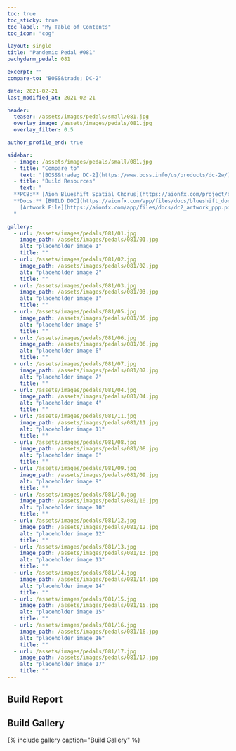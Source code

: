 ```yaml
---
toc: true
toc_sticky: true
toc_label: "My Table of Contents"
toc_icon: "cog"

layout: single
title: "Pandemic Pedal #081"
pachyderm_pedal: 081

excerpt: ""
compare-to: "BOSS&trade; DC-2"

date: 2021-02-21
last_modified_at: 2021-02-21

header:
  teaser: /assets/images/pedals/small/081.jpg
  overlay_image: /assets/images/pedals/081.jpg
  overlay_filter: 0.5

author_profile_end: true

sidebar:
  - image: /assets/images/pedals/small/081.jpg
  - title: "Compare to"
    text: "[BOSS&trade; DC-2](https://www.boss.info/us/products/dc-2w/)"
  - title: "Build Resources"
    text: "
  **PCB:** [Aion Blueshift Spatial Chorus](https://aionfx.com/project/blueshift-spatial-chorus/)<br>
  **Docs:** [BUILD DOC](https://aionfx.com/app/files/docs/blueshift_documentation.pdf), 
    [Artwork File](https://aionfx.com/app/files/docs/dc2_artwork_ppp.pdf)
  "

gallery:
  - url: /assets/images/pedals/081/01.jpg
    image_path: /assets/images/pedals/081/01.jpg
    alt: "placeholder image 1"
    title: ""
  - url: /assets/images/pedals/081/02.jpg
    image_path: /assets/images/pedals/081/02.jpg
    alt: "placeholder image 2"
    title: ""
  - url: /assets/images/pedals/081/03.jpg
    image_path: /assets/images/pedals/081/03.jpg
    alt: "placeholder image 3"
    title: ""
  - url: /assets/images/pedals/081/05.jpg
    image_path: /assets/images/pedals/081/05.jpg
    alt: "placeholder image 5"
    title: ""
  - url: /assets/images/pedals/081/06.jpg
    image_path: /assets/images/pedals/081/06.jpg
    alt: "placeholder image 6"
    title: ""
  - url: /assets/images/pedals/081/07.jpg
    image_path: /assets/images/pedals/081/07.jpg
    alt: "placeholder image 7"
    title: ""
  - url: /assets/images/pedals/081/04.jpg
    image_path: /assets/images/pedals/081/04.jpg
    alt: "placeholder image 4"
    title: ""
  - url: /assets/images/pedals/081/11.jpg
    image_path: /assets/images/pedals/081/11.jpg
    alt: "placeholder image 11"
    title: ""
  - url: /assets/images/pedals/081/08.jpg
    image_path: /assets/images/pedals/081/08.jpg
    alt: "placeholder image 8"
    title: ""
  - url: /assets/images/pedals/081/09.jpg
    image_path: /assets/images/pedals/081/09.jpg
    alt: "placeholder image 9"
    title: ""
  - url: /assets/images/pedals/081/10.jpg
    image_path: /assets/images/pedals/081/10.jpg
    alt: "placeholder image 10"
    title: ""
  - url: /assets/images/pedals/081/12.jpg
    image_path: /assets/images/pedals/081/12.jpg
    alt: "placeholder image 12"
    title: ""
  - url: /assets/images/pedals/081/13.jpg
    image_path: /assets/images/pedals/081/13.jpg
    alt: "placeholder image 13"
    title: ""
  - url: /assets/images/pedals/081/14.jpg
    image_path: /assets/images/pedals/081/14.jpg
    alt: "placeholder image 14"
    title: ""
  - url: /assets/images/pedals/081/15.jpg
    image_path: /assets/images/pedals/081/15.jpg
    alt: "placeholder image 15"
    title: ""
  - url: /assets/images/pedals/081/16.jpg
    image_path: /assets/images/pedals/081/16.jpg
    alt: "placeholder image 16"
    title: ""
  - url: /assets/images/pedals/081/17.jpg
    image_path: /assets/images/pedals/081/17.jpg
    alt: "placeholder image 17"
    title: ""
---
```


## Build Report ##

## Build Gallery ##

{% include gallery caption="Build Gallery" %}